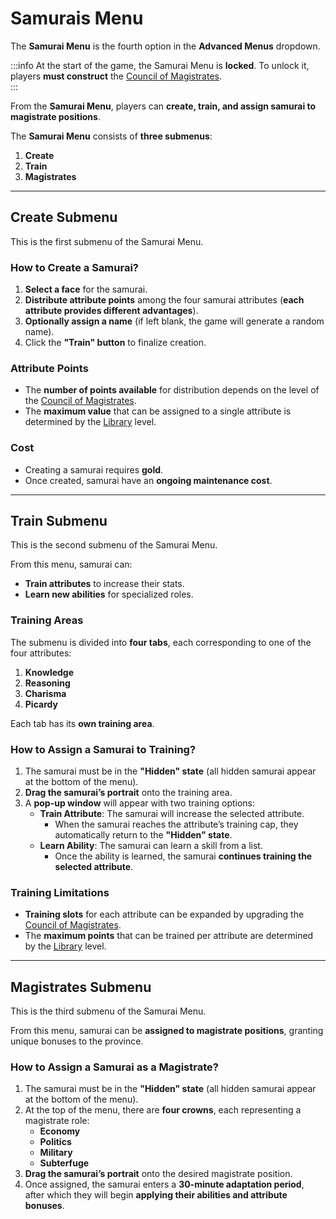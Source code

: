 # Samurais Menu

The **Samurai Menu** is the fourth option in the **Advanced Menus** dropdown.<!-- It can also be accessed quickly using the **hotkey "S"**.   -->

:::info
At the start of the game, the Samurai Menu is **locked**. To unlock it, players **must construct** the [Council of Magistrates](/docs/game-concepts/buildings/commercial-political/magistrates-council).  
:::

From the **Samurai Menu**, players can **create, train, and assign samurai to magistrate positions**.  

The **Samurai Menu** consists of **three submenus**:  

1. **Create**  
2. **Train**  
3. **Magistrates**  

---

## Create Submenu  

This is the first submenu of the Samurai Menu. <!-- It can be accessed by clicking the icon or using the **hotkey "1"**.   -->

### How to Create a Samurai?  

1. **Select a face** for the samurai.  
2. **Distribute attribute points** among the four samurai attributes (**each attribute provides different advantages**).  
3. **Optionally assign a name** (if left blank, the game will generate a random name).  
4. Click the **"Train" button** to finalize creation.  

### Attribute Points  
- The **number of points available** for distribution depends on the level of the [Council of Magistrates](/docs/game-concepts/buildings/commercial-political/magistrates-council).  
- The **maximum value** that can be assigned to a single attribute is determined by the [Library](/docs/game-concepts/buildings/commercial-political/library) level.  

### Cost  
- Creating a samurai requires **gold**.  
- Once created, samurai have an **ongoing maintenance cost**.  

---

## Train Submenu  

This is the second submenu of the Samurai Menu. <!-- It can be accessed by clicking the icon or using the **hotkey "2"**.   -->

From this menu, samurai can:  
- **Train attributes** to increase their stats.  
- **Learn new abilities** for specialized roles.  

### Training Areas 
The submenu is divided into **four tabs**, each corresponding to one of the four attributes:  
1. **Knowledge**  
2. **Reasoning**  
3. **Charisma**  
4. **Picardy**  

Each tab has its **own training area**.

### How to Assign a Samurai to Training?  

1. The samurai must be in the **"Hidden" state** (all hidden samurai appear at the bottom of the menu).  
2. **Drag the samurai’s portrait** onto the training area.  
3. A **pop-up window** will appear with two training options:  
   - **Train Attribute**: The samurai will increase the selected attribute.  
     - When the samurai reaches the attribute’s training cap, they automatically return to the **"Hidden" state**.  
   - **Learn Ability**: The samurai can learn a skill from a list.  
     - Once the ability is learned, the samurai **continues training the selected attribute**.  

### Training Limitations
- **Training slots** for each attribute can be expanded by upgrading the [Council of Magistrates](/docs/game-concepts/buildings/commercial-political/magistrates-council).  
- The **maximum points** that can be trained per attribute are determined by the [Library](/docs/game-concepts/buildings/commercial-political/library) level.  

---

## Magistrates Submenu

This is the third submenu of the Samurai Menu. <!-- It can be accessed by clicking the icon or using the **hotkey "3"**.   -->

From this menu, samurai can be **assigned to magistrate positions**, granting unique bonuses to the province.  

### How to Assign a Samurai as a Magistrate? 

1. The samurai must be in the **"Hidden" state** (all hidden samurai appear at the bottom of the menu).  
2. At the top of the menu, there are **four crowns**, each representing a magistrate role:  
   - **Economy**  
   - **Politics**  
   - **Military**  
   - **Subterfuge**  
3. **Drag the samurai’s portrait** onto the desired magistrate position.  
4. Once assigned, the samurai enters a **30-minute adaptation period**, after which they will begin **applying their abilities and attribute bonuses**.  
